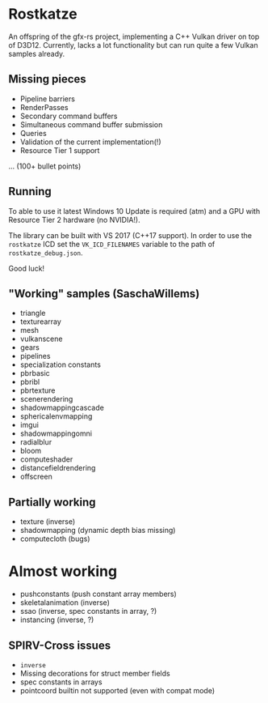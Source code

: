 
# Rostkatze

An offspring of the gfx-rs project, implementing a C++ Vulkan driver on top of D3D12.
Currently, lacks a lot functionality but can run quite a few Vulkan samples already.

## Missing pieces

- Pipeline barriers
- RenderPasses
- Secondary command buffers
- Simultaneous command buffer submission
- Queries
- Validation of the current implementation(!)
- Resource Tier 1 support

... (100+ bullet points)

## Running

To able to use it latest Windows 10 Update is required (atm) and a GPU with Resource Tier 2 hardware (no NVIDIA!).

The library can be built with VS 2017 (C++17 support). In order to use the `rostkatze` ICD set the `VK_ICD_FILENAMES` variable to the path of `rostkatze_debug.json`.

Good luck!


## "Working" samples (SaschaWillems)

- triangle
- texturearray
- mesh
- vulkanscene
- gears
- pipelines
- specialization constants
- pbrbasic
- pbribl
- pbrtexture
- scenerendering
- shadowmappingcascade
- sphericalenvmapping
- imgui
- shadowmappingomni
- radialblur
- bloom
- computeshader
- distancefieldrendering
- offscreen

## Partially working

- texture (inverse)
- shadowmapping (dynamic depth bias missing)
- computecloth (bugs)

# Almost working

- pushconstants (push constant array members)
- skeletalanimation (inverse)
- ssao (inverse, spec constants in array, ?)
- instancing (inverse, ?)

## SPIRV-Cross issues

- `inverse`
- Missing decorations for struct member fields
- spec constants in arrays
- pointcoord builtin not supported (even with compat mode)

